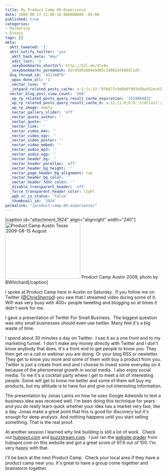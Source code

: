 ```yaml
---
title: My Product Camp 09 Experience
date: 2009-08-17 11:06:18.000000000 -05:00
published: true
categories:
- Marketing
- Essays
tags: []
meta:
  aktt_tweeted: '1'
  aktt_notify_twitter: 'yes'
  _aktt_hash_meta: "#au"
  _edit_last: '1'
  _sexybookmarks_shortUrl: http://b2l.me/4tv8x
  _sexybookmarks_permaHash: 82c4505a864e9d85c2d082af666d11d5
  dsq_thread_id: '43134079'
  _wpas_done_all: '1'
  _nectar_love: '0'
  _jetpack_related_posts_cache: a:1:{s:32:"8f6677c9d6b0f903e98ad32ec61f8deb";a:2:{s:7:"expires";i:1465110980;s:7:"payload";a:3:{i:0;a:1:{s:2:"id";i:1540;}i:1;a:1:{s:2:"id";i:1526;}i:2;a:1:{s:2:"id";i:1642;}}}}
  nectar_blog_post_view_count: '260'
  _wp_rp_related_posts_query_result_cache_expiration: '1524884821'
  _wp_rp_related_posts_query_result_cache_6: a:12:{i:0;O:8:"stdClass":2:{s:7:"post_id";s:4:"1911";s:5:"score";s:17:"246.3708654651067";}i:1;O:8:"stdClass":2:{s:7:"post_id";s:4:"1801";s:5:"score";s:18:"113.12500379599021";}i:2;O:8:"stdClass":2:{s:7:"post_id";s:4:"1830";s:5:"score";s:16:"74.0044514094493";}i:3;O:8:"stdClass":2:{s:7:"post_id";s:4:"1934";s:5:"score";s:16:"70.0453669503249";}i:4;O:8:"stdClass":2:{s:7:"post_id";s:4:"4424";s:5:"score";s:17:"65.67893588578079";}i:5;O:8:"stdClass":2:{s:7:"post_id";s:4:"1851";s:5:"score";s:17:"62.56722855306891";}i:6;O:8:"stdClass":2:{s:7:"post_id";s:4:"1207";s:5:"score";s:18:"61.339664769826726";}i:7;O:8:"stdClass":2:{s:7:"post_id";s:4:"1815";s:5:"score";s:17:"61.07967476993746";}i:8;O:8:"stdClass":2:{s:7:"post_id";s:4:"1371";s:5:"score";s:17:"59.08183474203453";}i:9;O:8:"stdClass":2:{s:7:"post_id";s:2:"33";s:5:"score";s:17:"59.08183474203453";}i:10;O:8:"stdClass":2:{s:7:"post_id";s:4:"1853";s:5:"score";s:17:"58.51257747197328";}i:11;O:8:"stdClass":2:{s:7:"post_id";s:3:"783";s:5:"score";s:17:"56.93399538945947";}}
  _wp_rp_image: empty
  _nectar_gallery_slider: 'off'
  _nectar_quote_author: ''
  _nectar_quote: ''
  _nectar_link: ''
  _nectar_video_m4v: ''
  _nectar_video_ogv: ''
  _nectar_video_poster: ''
  _nectar_video_embed: ''
  _nectar_audio_mp3: ''
  _nectar_audio_ogg: ''
  _nectar_header_bg: ''
  _nectar_header_parallax: 'off'
  _nectar_header_bg_height: ''
  _nectar_page_header_bg_alignment: top
  _nectar_header_bg_color: ''
  _nectar_header_font_color: ''
  _disable_transparent_header: 'off'
  _force_transparent_header_color: light
  _wpb_vc_js_status: 'false'
  _thumbnail_id: '1924'
permalink: "/product-camp-09-experience/"
---
```

<p>[caption id="attachment_1924" align="alignright" width="240"]<img class="size-full wp-image-1924" title="Product Camp Austin Texas 2009-08-15 August" src="{{ site.baseurl }}/posts/2009/08/3823473024_28e656e422_m.jpg" alt="Product Camp Austin Texas 2009-08-15 August" width="240" height="180" /> Product Camp Austin 2009, photo by BWhichard[/caption]</p>
<p>I spoke at Product Camp here in Austin on Saturday.  If you follow me on Twitter (<a href="http://twitter.com/chrissherrod">@ChrisSherrod</a>) you saw that I streamed video during some of it. Wifi was very busy with 400+ people tweeting and blogging so at times it didn't work for me.</p>
<p>I gave a presentation of Twitter For Small Business.  The biggest question was why small businesses should even use twitter. Many feel it's a big waste of time.</p>
<p>I spend about 30 minutes a day on Twitter.  I use it as a one front end to my marketing funnel.  I don't make any money directly with Twitter and I don't know anybody that does. It's a front end to get people to know you. They then get on a call or webinar you are doing. Or your blog RSS or newletter.  They get to know you more and some of them with buy a product from you.  Twitter is just a create front end and I choose to invest some everyday on it because of the phenomenal growth in social media.  I also enjoy social media. To me it's a cocktail party where I get to meet a lot of interesting people. Some will get to know me better and some of them will buy my products, but my attitude is to have fun and give out interesting information.</p>
<p>The presentation by Jonas Lamis on how he uses Google Adwords to test a business idea was received well. I'm been doing this technique for years and you do really learn quick whether your idea has a market very fast, like a day. Jonas make a great point that this is good for discovery but it's enough for deep analysis. And nothing happens until you start selling something. That is the real proof.</p>
<p>At another session I learned why link building is still a lot of work.  Check out <a href="http://hubspot.com">hubspot.com</a> and <a href="http://buzzstream.com">buzzstream.com</a>.  I just ran the <a href="http://www.websitegrader.com/">website grader</a> from hubspot.com on this website and got a great score of 97.9 out of 100. I'm very happy with that.</p>
<p>I'll be back at the next Product Camp.  Check your local area if they have a product camp near you. It's great to have a group come together and brainstorm together.</p>
